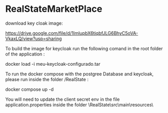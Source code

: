 # RealStateMarketPlace

download key cloak image:

https://drive.google.com/file/d/1ImlupbX6tiqbfJLG6BhyC5oVA-VkaxLQ/view?usp=sharing

To build the image for keycloak run the following comand in the root folder of the application : 

docker load -i meu-keycloak-configurado.tar

To run the docker compose with the postgree Database and keycloak, please run inside the folder /RealState : 

docker compose up -d

You will need to update the client secret env in the file application.properties inside the folder \RealState\src\main\resources\
